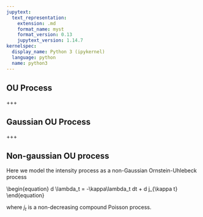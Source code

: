 ```yaml
---
jupytext:
  text_representation:
    extension: .md
    format_name: myst
    format_version: 0.13
    jupytext_version: 1.14.7
kernelspec:
  display_name: Python 3 (ipykernel)
  language: python
  name: python3
---
```


## OU Process

+++

## Gaussian OU Process

+++

## Non-gaussian OU process

Here we model the intensity process as a non-Gaussian Ornstein-Uhlebeck process

\begin{equation}
    d \lambda_t = -\kappa\lambda_t dt + d j_{\kappa t}
\end{equation}

where $j_t$ is a non-decreasing compound Poisson process.

```{code-cell} ipython3

```
